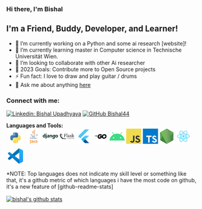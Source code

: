 ### Hi there, I'm Bishal


## I'm a Friend, Buddy, Developer, and Learner!

- 🔭 I’m currently working on a Python and some ai research [website]!
- 🌱 I’m currently learning master in Computer science in Technische Universität Wien.
- 👯 I’m looking to collaborate with other Ai researcher
- 🥅 2023 Goals: Contribute more to Open Source projects
- ⚡ Fun fact: I love to draw and play guitar / drums
- 💬 Ask me about anything [here](https://github.com/Bishal44/Bishal44/issues)


### Connect with me:


[![Linkedin: Bishal Upadhyaya](https://img.shields.io/badge/-Bishal-blue?style=flat-square&logo=Linkedin&logoColor=white&link=https://www.linkedin.com/in/bishal-upadhyay-801799134/)](https://www.linkedin.com/in/bishal-upadhyay-801799134/)
[![GitHub Bishal44](https://img.shields.io/github/followers/Bishal44?label=follow&style=social)](https://github.com/Bishal44)



**Languages and Tools:**  
<code><img src="https://raw.githubusercontent.com/github/explore/80688e429a7d4ef2fca1e82350fe8e3517d3494d/topics/python/python.png" alt="Python" height="40" style="vertical-align:top; margin:4px"></code>
<code><img height="40" src="https://raw.githubusercontent.com/github/explore/80688e429a7d4ef2fca1e82350fe8e3517d3494d/topics/java/java.png"></code>
<code><img height="40" src="https://raw.githubusercontent.com/github/explore/80688e429a7d4ef2fca1e82350fe8e3517d3494d/topics/django/django.png"></code>
<code><img height="40" src="https://raw.githubusercontent.com/github/explore/80688e429a7d4ef2fca1e82350fe8e3517d3494d/topics/flask/flask.png"></code>
<code><img height="40" src="https://raw.githubusercontent.com/github/explore/80688e429a7d4ef2fca1e82350fe8e3517d3494d/topics/flutter/flutter.png"></code>
<code><img height="40" src="https://raw.githubusercontent.com/github/explore/80688e429a7d4ef2fca1e82350fe8e3517d3494d/topics/go/go.png"></code>
<code><img height="40" src="https://raw.githubusercontent.com/github/explore/80688e429a7d4ef2fca1e82350fe8e3517d3494d/topics/android/android.png"></code>
<code><img height="40" src="https://raw.githubusercontent.com/github/explore/80688e429a7d4ef2fca1e82350fe8e3517d3494d/topics/javascript/javascript.png"></code>
<code><img height="40" src="https://raw.githubusercontent.com/github/explore/80688e429a7d4ef2fca1e82350fe8e3517d3494d/topics/typescript/typescript.png"></code>
<code><img height="40" src="https://raw.githubusercontent.com/github/explore/80688e429a7d4ef2fca1e82350fe8e3517d3494d/topics/nodejs/nodejs.png"></code>
<code><img height="40" src="https://raw.githubusercontent.com/github/explore/80688e429a7d4ef2fca1e82350fe8e3517d3494d/topics/react/react.png"></code> 
<code><img src="https://raw.githubusercontent.com/github/explore/80688e429a7d4ef2fca1e82350fe8e3517d3494d/topics/visual-studio-code/visual-studio-code.png" alt="VS Code" height="40" style="vertical-align:top; margin:4px"></code>



  *NOTE: Top languages does not indicate my skill level or something like that, it's a github metric of which languages i have the most code on github, it's a new feature of [github-readme-stats]


<a href="https://github.com/Bishal44/github-readme-stats">
  <img align="center" src="https://github-readme-stats.vercel.app/api?username=Bishal44&show_icons=true&include_all_commits=true&theme=tokyonight" alt="bishal's github stats" />
</a>





